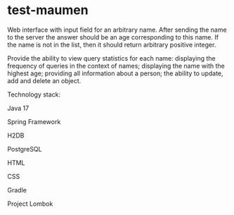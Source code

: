 # test-maumen

Web interface with input field
for an arbitrary name. After sending the name to the server
the answer should be an age corresponding to this
name. If the name is not in the list, then it should return
arbitrary positive integer.

Provide the ability to view query statistics for each name: displaying the frequency of queries in the context of names; displaying the name with the highest age; providing all information about a person; the ability to update, add and delete an object.

Technology stack:

Java 17

Spring Framework

H2DB

PostgreSQL

HTML

CSS

Gradle

Project Lombok
